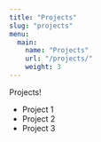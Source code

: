 ```yaml
---
title: "Projects"
slug: "projects"
menu:
  main:
    name: "Projects"
    url: "/projects/"
    weight: 3
---
```

Projects!

- Project 1
- Project 2
- Project 3
